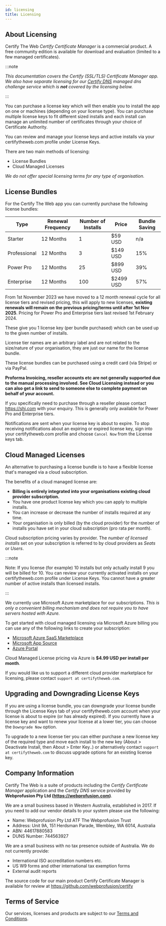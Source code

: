 ```yaml
---
id: licensing
title: Licensing
---
```



## About Licensing
Certify The Web *Certify Certificate Manager* is a commercial product. A free community edition is available for download and evaluation (limited to a few managed certificates). 


:::note

 *This documentation covers the Certify (SSL/TLS) Certificate Manager app. We also have separate licensing for our [Certify DNS](../dns/providers/certifydns.md) managed dns challenge service which is **not** covered by the licensing below.*

:::

You can purchase a license key which will then enable you to install the app on one or machines (depending on your license type). You can purchase multiple license keys to fit different sized installs and each install can manage an unlimited number of certificates through your choice of Certificate Authority.

You can review and manage your license keys and active installs via your certifytheweb.com profile under License Keys. 

There are two main methods of licensing:
- License Bundles
- Cloud Managed Licenses

*We do not offer special licensing terms for any type of organisation.*

## License Bundles
For the Certify The Web app you can currently purchase the following license bundles:

| Type          | Renewal Frequency | Number of Installs| Price         | Bundle Saving |
|---------------|-------------------|-------------------|---------------|--|
| Starter       | 12 Months         | 1                 | $59 USD    | n/a|
| Professional  | 12 Months         | 3                 | $149 USD    | 15%|
| Power Pro     | 12 Months         | 25                | $899 USD   | 39%|
| Enterprise    | 12 Months         | 100               | $2499 USD   | 57%|

From 1st November 2023 we have moved to a 12 month renewal cycle for all license tiers and revised pricing, this will apply to new licenses, **existing renewals will remain on the previous pricing/terms until after 1st Nov 2025**. Pricing for Power Pro and Enterprise tiers last revised 1st February 2024.

These give you 1 license key (per bundle purchased) which can be used up to the given number of installs.

License tier names are an arbitrary label and are not related to the size/nature of your organisation, they are just our name for the license bundle.

These license bundles can be purchased using a credit card (via Stripe) or via PayPal. 

**Proforma Invoicing, reseller accounts etc are not generally supported due to the manual processing involved. See Cloud Licensing instead or you can also get a link to send to someone else to complete payment on behalf of your account.**

If you specifically need to purchase through a reseller please contact https://shi.com with your enquiry. This is generally only available for Power Pro and Enterprise tiers.

Notifications are sent when your license key is about to expire. To stop receiving notifications about an expiring or expired license key, sign into your certifytheweb.com profile and choose `Cancel Now` from the License keys tab.

## Cloud Managed Licenses
An alternative to purchasing a license bundle is to have a flexible license that's managed via a cloud subscription. 

The benefits of a cloud managed license are:
- **Billing is entirely integrated into your organisations existing cloud provider subscription.**
- You have one product license key which you can apply to multiple installs.
- You can increase or decrease the number of installs required at any time. 
- Your organisation is only billed (by the cloud provider) for the number of installs you have set in your cloud subscription (pro rata per month).

Cloud subscription pricing varies by provider. The *number of licensed installs* set on your subscription is referred to by cloud providers as *Seats* or *Users*.

:::note

Note: If you license (for example) 10 installs but only actually install 9 you will be billed for 10. You can review your currently activated installs on your certifytheweb.com profile under License Keys. You cannot have a greater number of active installs than licensed installs.

:::

We currently use Microsoft Azure marketplace for our subscriptions. *This is only a convenient billing mechanism and does not require you to have servers hosted with Azure.*

To get started with cloud managed licensing via Microsoft Azure billing you can use any of the following links to create your subscription: 

- [Microsoft Azure SaaS Marketplace](https://azuremarketplace.microsoft.com/en-us/marketplace/apps/webprofusionptyltd1588924351007.certifytheweb-standard-cloudlicense?tab=Overview)
- [Microsoft App Source](https://appsource.microsoft.com/en-us/product/web-apps/webprofusionptyltd1588924351007.certifytheweb-standard-cloudlicense)
- [Azure Portal](https://portal.azure.com/#create/webprofusionptyltd1588924351007.certifytheweb-standard-cloudlicense/preview)

Cloud Managed License pricing via Azure is **$4.99 USD per install per month**.

If you would like us to support a different cloud provider marketplace for licensing, please contact `support at certifytheweb.com`.

## Upgrading and Downgrading License Keys
If you are using a license bundle, you can downgrade your license bundle through the License Keys tab of your certifytheweb.com account when your license is about to expire (or has already expired). 
If you currently have a license key and want to renew your license at a lower tier, you can choose the `Downgrade Now` option. 

To upgrade to a new license tier you can either purchase a new license key of the required type and move each install to the new key (About > Deactivate Install, then About > Enter Key..) or alternatively contact `support at certifytheweb.com` to discuss upgrade options for an existing license key.

## Company Information
Certify The Web is a suite of products including the *Certify Certificate Manager* application and the *Certify DNS* service provided by **Webprofusion Pty Ltd (https://webprofusion.com)**.

We are a small business based in Western Australia, established in 2017. If you need to add our vendor details to your system please use the following:

- Name: Webprofusion Pty Ltd ATF The Webprofusion Trust 
- Address: Unit 9A, 151 Herdsman Parade, Wembley, WA 6014, Australia
- ABN: 44617880583
- DUNS Number: 744563927

We are a small business with no tax presence outside of Australia. We do not currently provide:
- International ISO accreditation numbers etc.
- US W9 forms and other international tax exemption forms
- External audit reports

The source code for our main product Certify Certificate Manager is available for review at https://github.com/webprofusion/certify

## Terms of Service
Our services, licenses and products are subject to our [Terms and Conditions](terms.md).